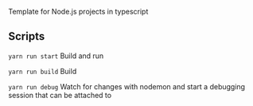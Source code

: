 Template for Node.js projects in typescript

## Scripts
`yarn run start` Build and run

`yarn run build` Build

`yarn run debug` Watch for changes with nodemon and start a debugging session that can be attached to
